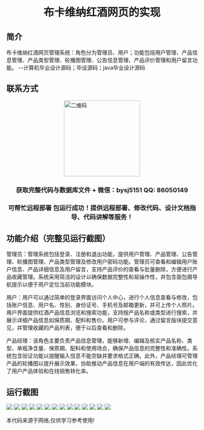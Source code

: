 <p><h1 align="center">布卡维纳红酒网页的实现</h1></p>

## 简介
布卡维纳红酒网页管理系统：角色分为管理员、用户；功能包括用户管理、产品信息管理、产品类型管理、轮播图管理、公告信息管理、产品评价管理和用户留言功能。    --计算机毕业设计源码；毕设源码；java毕业设计源码


## 联系方式
<img src="https://bs-1329754181.cos.ap-shanghai.myqcloud.com/wx.jpg" alt="二维码" style="display: block; margin: 0 auto;" width="200px">
<p><h3 align="center">获取完整代码与数据库文件 + 微信：bysj5151 QQ: 86050149</h3></p>
<p><h3 align="center">可帮忙远程部署 包运行成功！提供远程部署、修改代码、设计文档指导、代码讲解等服务！</h3></p>

## 功能介绍（完整见运行截图）
管理员：管理系统包括登录、注册和退出功能，提供用户管理、产品管理、公告管理、轮播图管理、产品类型管理及修改用户密码功能。管理员可查看和编辑用户账户信息、产品详细信息及用户留言，支持产品评价的查看与批量删除，方便进行产品收藏管理。系统采用简洁的设计以确保数据完整性和易操作性，并包含面包屑导航提示以便于用户定位当前功能模块。

用户：用户可以通过简单的登录界面访问个人中心，进行个人信息查看与修改，包括账户信息、用户名、性别、身份证号、手机号及邮箱更新，并可上传个人照片。用户界面提供红酒产品信息浏览和搜索功能，支持按产品名称或类型进行搜索，并展示详细产品信息如保质期、配料和售价。用户可参与评论，通过留言版块提交意见，并管理收藏的产品列表，便于以后查看和删除。

产品经理：该角色主要负责产品信息管理，能够新增、编辑及核实产品名称、类型、单瓶净含量、保质期、配料和使用场合，确保产品信息的完整性和准确性。系统包含验证功能以提醒输入信息不能空缺并要求格式正确。此外，产品经理可管理产品的轮播图以提升展示效果，协助推动产品信息在用户端的有效传达，因此优化了用户产品体验和在线销售转化率。


## 运行截图
![](https://bs-1329754181.cos.ap-shanghai.myqcloud.com/ssm/BukaVeinaRedWineWeb/img/001.jpg)
![](https://bs-1329754181.cos.ap-shanghai.myqcloud.com/ssm/BukaVeinaRedWineWeb/img/002.jpg)
![](https://bs-1329754181.cos.ap-shanghai.myqcloud.com/ssm/BukaVeinaRedWineWeb/img/003.jpg)
![](https://bs-1329754181.cos.ap-shanghai.myqcloud.com/ssm/BukaVeinaRedWineWeb/img/004.jpg)
![](https://bs-1329754181.cos.ap-shanghai.myqcloud.com/ssm/BukaVeinaRedWineWeb/img/005.jpg)
![](https://bs-1329754181.cos.ap-shanghai.myqcloud.com/ssm/BukaVeinaRedWineWeb/img/006.jpg)
![](https://bs-1329754181.cos.ap-shanghai.myqcloud.com/ssm/BukaVeinaRedWineWeb/img/007.jpg)
![](https://bs-1329754181.cos.ap-shanghai.myqcloud.com/ssm/BukaVeinaRedWineWeb/img/008.jpg)
![](https://bs-1329754181.cos.ap-shanghai.myqcloud.com/ssm/BukaVeinaRedWineWeb/img/009.jpg)
![](https://bs-1329754181.cos.ap-shanghai.myqcloud.com/ssm/BukaVeinaRedWineWeb/img/010.jpg)
![](https://bs-1329754181.cos.ap-shanghai.myqcloud.com/ssm/BukaVeinaRedWineWeb/img/011.jpg)
![](https://bs-1329754181.cos.ap-shanghai.myqcloud.com/ssm/BukaVeinaRedWineWeb/img/012.jpg)
![](https://bs-1329754181.cos.ap-shanghai.myqcloud.com/ssm/BukaVeinaRedWineWeb/img/013.jpg)
![](https://bs-1329754181.cos.ap-shanghai.myqcloud.com/ssm/BukaVeinaRedWineWeb/img/014.jpg)

<p>本代码来源于网络,仅供学习参考使用!</p>
